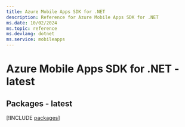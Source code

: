 ```yaml
---
title: Azure Mobile Apps SDK for .NET
description: Reference for Azure Mobile Apps SDK for .NET
ms.date: 10/02/2024
ms.topic: reference
ms.devlang: dotnet
ms.service: mobileapps
---
```

# Azure Mobile Apps SDK for .NET - latest
## Packages - latest
[!INCLUDE [packages](mobile-apps-index.md)]